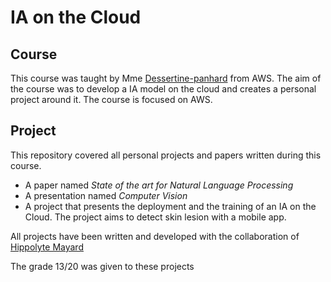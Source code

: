 # IA on the Cloud 

## Course

This course was taught by Mme [Dessertine-panhard](https://www.linkedin.com/in/dr-s%C3%A9gol%C3%A8ne-dessertine-panhard-41416010/) from AWS. 
The aim of the course was to develop a IA model on the cloud and creates a personal project around it. 
The course is focused on AWS.

## Project

This repository covered all personal projects and papers written during this course. 
* A paper named *State of the art for Natural Language Processing*
* A presentation named *Computer Vision*
* A project that presents the deployment and the training of an IA on the Cloud. The project aims to detect skin lesion 
with a mobile app.

All projects have been written and developed with the collaboration of [Hippolyte Mayard](https://www.linkedin.com/in/hippolyte-mayard-5b330a140/)

The grade 13/20 was given to these projects